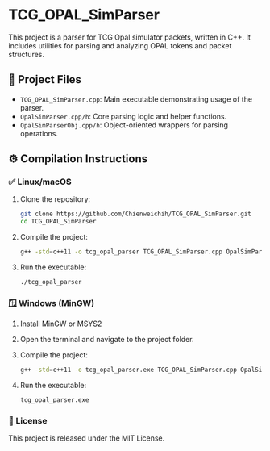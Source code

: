 # TCG_OPAL_SimParser

This project is a parser for TCG Opal simulator packets, written in C++. It includes utilities for parsing and analyzing OPAL tokens and packet structures.

## 📁 Project Files

- `TCG_OPAL_SimParser.cpp`: Main executable demonstrating usage of the parser.
- `OpalSimParser.cpp/h`: Core parsing logic and helper functions.
- `OpalSimParserObj.cpp/h`: Object-oriented wrappers for parsing operations.

## ⚙️ Compilation Instructions

### ✅ Linux/macOS

1. Clone the repository:
   ```bash
   git clone https://github.com/Chienweichih/TCG_OPAL_SimParser.git
   cd TCG_OPAL_SimParser
   ```

2. Compile the project:
   ```bash
   g++ -std=c++11 -o tcg_opal_parser TCG_OPAL_SimParser.cpp OpalSimParser.cpp OpalSimParserObj.cpp
   ```

3. Run the executable:
   ```bash
   ./tcg_opal_parser
   ```

### 🪟 Windows (MinGW)

1. Install MinGW or MSYS2

2. Open the terminal and navigate to the project folder.

3. Compile the project:
    ```bash
    g++ -std=c++11 -o tcg_opal_parser.exe TCG_OPAL_SimParser.cpp OpalSimParser.cpp OpalSimParserObj.cpp
    ```

4. Run the executable:
    ```bash
    tcg_opal_parser.exe
    ```

### 📄 License

This project is released under the MIT License.
